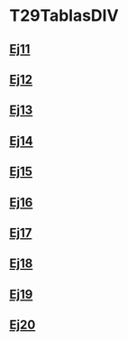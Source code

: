 # T29TablasDIV

## [Ej11](https://marclopez11.github.io/T29TablasDIV/EJ11/)

## [Ej12](https://marclopez11.github.io/T29TablasDIV/EJ12/)

## [Ej13](https://marclopez11.github.io/T29TablasDIV/EJ13/)

## [Ej14](https://marclopez11.github.io/T29TablasDIV/EJ14/)

## [Ej15](https://marclopez11.github.io/T29TablasDIV/EJ15/)

## [Ej16](https://marclopez11.github.io/T29TablasDIV/EJ16/)

## [Ej17](https://marclopez11.github.io/T29TablasDIV/EJ17/)

## [Ej18](https://marclopez11.github.io/T29TablasDIV/EJ18/)

## [Ej19](https://marclopez11.github.io/T29TablasDIV/EJ19/)

## [Ej20](https://marclopez11.github.io/T29TablasDIV/EJ20/)



